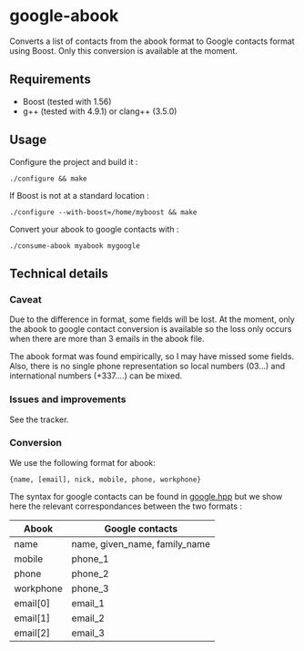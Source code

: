 google-abook
=============

Converts a list of contacts from the abook format to Google contacts format
using Boost. Only this conversion is available at the moment.

## Requirements

* Boost (tested with 1.56)
* g++ (tested with 4.9.1) or clang++ (3.5.0)

## Usage

Configure the project and build it :

    ./configure && make

If Boost is not at a standard location :

    ./configure --with-boost=/home/myboost && make 

Convert your abook to google contacts with :
    
    ./consume-abook myabook mygoogle

## Technical details
### Caveat
Due to the difference in format, some fields will be lost. At the moment, only
the abook to google contact conversion is available so the loss only occurs
when there are more than 3 emails in the abook file.

The abook format was found empirically, so I may have missed some fields. Also,
there is no single phone representation so local numbers (03...) and
international numbers (+337....) can be mixed.

### Issues and improvements
See the tracker.

### Conversion
We use the following format for abook:

    {name, [email], nick, mobile, phone, workphone}

The syntax for google contacts can be found in [google.hpp](google.hpp) but we show here the
relevant correspondances between the two formats :

| Abook     | Google contacts                |
------------|---------------------------------
| name      | name, given_name, family_name  |
| mobile    | phone_1                        |
| phone     | phone_2                        |
| workphone | phone_3                        |
| email[0]  | email_1                        |
| email[1]  | email_2                        |
| email[2]  | email_3                        |


